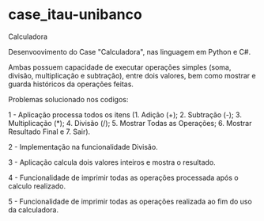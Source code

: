# case_itau-unibanco

Calculadora

Desenvoovimento do Case "Calculadora", nas linguagem em Python e C#. 

Ambas possuem capacidade de executar operações simples (soma, divisão, multiplicação e subtração), entre dois valores, bem como mostrar e guarda históricos da operações feitas. 

Problemas solucionado nos codigos:

1 - Aplicação processa todos os itens (1. Adição (+); 2. Subtração (-); 3. Multiplicação (*); 4. Divisão (/); 5. Mostrar Todas as Operações; 6. Mostrar Resultado Final e 7. Sair).

2 - Implementação na funcionalidade Divisão.

3 - Aplicação calcula dois valores inteiros e mostra o resultado.

4 - Funcionalidade de imprimir todas as operações processada após o calculo realizado.

5 - Funcionalidade de imprimir todas as operações realizada ao fim do uso da calculadora.
